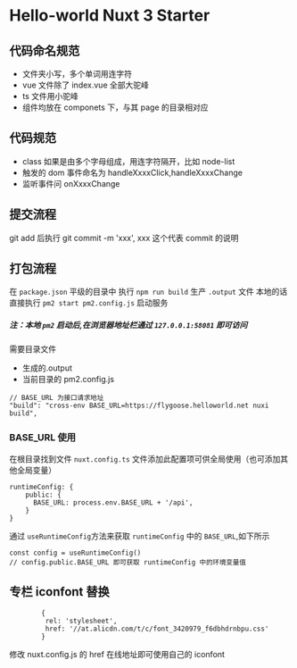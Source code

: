 # Hello-world Nuxt 3 Starter

## 代码命名规范

- 文件夹小写，多个单词用连字符
- vue 文件除了 index.vue 全部大驼峰
- ts 文件用小驼峰
- 组件均放在 componets 下，与其 page 的目录相对应

## 代码规范

- class 如果是由多个字母组成，用连字符隔开，比如 node-list
- 触发的 dom 事件命名为 handleXxxxClick,handleXxxxChange
- 监听事件问 onXxxxChange

## 提交流程

git add 后执行 git commit -m 'xxx', xxx 这个代表 commit 的说明

## 打包流程

在 `package.json` 平级的目录中 执行 `npm run build` 生产 `.output` 文件 本地的话直接执行 `pm2 start pm2.config.js` 启动服务

##### 注：本地 `pm2` 启动后,在浏览器地址栏通过 `127.0.0.1:58081` 即可访问

需要目录文件

- 生成的.output
- 当前目录的 pm2.config.js

```
// BASE_URL 为接口请求地址
"build": "cross-env BASE_URL=https://flygoose.helloworld.net nuxi build",
```

### BASE_URL 使用

在根目录找到文件 `nuxt.config.ts` 文件添加此配置项可供全局使用（也可添加其他全局变量）

```
runtimeConfig: {
    public: {
      BASE_URL: process.env.BASE_URL + '/api',
    }
}
```

通过 `useRuntimeConfig`方法来获取 `runtimeConfig` 中的 `BASE_URL`,如下所示

```
const config = useRuntimeConfig()
// config.public.BASE_URL 即可获取 runtimeConfig 中的环境变量值
```

## 专栏 iconfont 替换

```
        {
         rel: 'stylesheet',
         href: '//at.alicdn.com/t/c/font_3420979_f6dbhdrnbpu.css'
        }

```

修改 nuxt.config.js 的 href 在线地址即可使用自己的 iconfont
